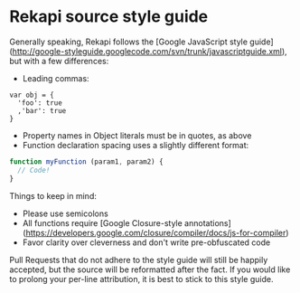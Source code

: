 # Rekapi source style guide

Generally speaking, Rekapi follows the [Google JavaScript style guide]
(http://google-styleguide.googlecode.com/svn/trunk/javascriptguide.xml), but
with a few differences:

  * Leading commas:

````
var obj = {
  'foo': true
  ,'bar': true
}
````

  * Property names in Object literals must be in quotes, as above
  * Function declaration spacing uses a slightly different format:

````javascript
function myFunction (param1, param2) {
  // Code!
}
````

Things to keep in mind:

  * Please use semicolons
  * All functions require [Google Closure-style annotations]
  (https://developers.google.com/closure/compiler/docs/js-for-compiler)
  * Favor clarity over cleverness and don't write pre-obfuscated code

Pull Requests that do not adhere to the style guide will still be happily
accepted, but the source will be reformatted after the fact.  If you would like
to prolong your per-line attribution, it is best to stick to this style guide.
